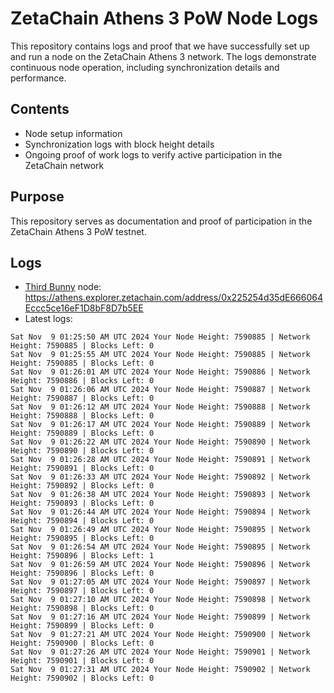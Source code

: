 # ZetaChain Athens 3 PoW Node Logs
This repository contains logs and proof that we have successfully set up and run a node on the ZetaChain Athens 3 network. The logs demonstrate continuous node operation, including synchronization details and performance.

## Contents
- Node setup information
- Synchronization logs with block height details
- Ongoing proof of work logs to verify active participation in the ZetaChain network

## Purpose
This repository serves as documentation and proof of participation in the ZetaChain Athens 3 PoW testnet.

## Logs

- [Third Bunny](https://thirdbunny.xyz/) node: https://athens.explorer.zetachain.com/address/0x225254d35dE666064Eccc5ce16eF1D8bF8D7b5EE
- Latest logs:
```
Sat Nov  9 01:25:50 AM UTC 2024 Your Node Height: 7590885 | Network Height: 7590885 | Blocks Left: 0
Sat Nov  9 01:25:55 AM UTC 2024 Your Node Height: 7590885 | Network Height: 7590885 | Blocks Left: 0
Sat Nov  9 01:26:01 AM UTC 2024 Your Node Height: 7590886 | Network Height: 7590886 | Blocks Left: 0
Sat Nov  9 01:26:06 AM UTC 2024 Your Node Height: 7590887 | Network Height: 7590887 | Blocks Left: 0
Sat Nov  9 01:26:12 AM UTC 2024 Your Node Height: 7590888 | Network Height: 7590888 | Blocks Left: 0
Sat Nov  9 01:26:17 AM UTC 2024 Your Node Height: 7590889 | Network Height: 7590889 | Blocks Left: 0
Sat Nov  9 01:26:22 AM UTC 2024 Your Node Height: 7590890 | Network Height: 7590890 | Blocks Left: 0
Sat Nov  9 01:26:28 AM UTC 2024 Your Node Height: 7590891 | Network Height: 7590891 | Blocks Left: 0
Sat Nov  9 01:26:33 AM UTC 2024 Your Node Height: 7590892 | Network Height: 7590892 | Blocks Left: 0
Sat Nov  9 01:26:38 AM UTC 2024 Your Node Height: 7590893 | Network Height: 7590893 | Blocks Left: 0
Sat Nov  9 01:26:44 AM UTC 2024 Your Node Height: 7590894 | Network Height: 7590894 | Blocks Left: 0
Sat Nov  9 01:26:49 AM UTC 2024 Your Node Height: 7590895 | Network Height: 7590895 | Blocks Left: 0
Sat Nov  9 01:26:54 AM UTC 2024 Your Node Height: 7590895 | Network Height: 7590896 | Blocks Left: 1
Sat Nov  9 01:26:59 AM UTC 2024 Your Node Height: 7590896 | Network Height: 7590896 | Blocks Left: 0
Sat Nov  9 01:27:05 AM UTC 2024 Your Node Height: 7590897 | Network Height: 7590897 | Blocks Left: 0
Sat Nov  9 01:27:10 AM UTC 2024 Your Node Height: 7590898 | Network Height: 7590898 | Blocks Left: 0
Sat Nov  9 01:27:16 AM UTC 2024 Your Node Height: 7590899 | Network Height: 7590899 | Blocks Left: 0
Sat Nov  9 01:27:21 AM UTC 2024 Your Node Height: 7590900 | Network Height: 7590900 | Blocks Left: 0
Sat Nov  9 01:27:26 AM UTC 2024 Your Node Height: 7590901 | Network Height: 7590901 | Blocks Left: 0
Sat Nov  9 01:27:31 AM UTC 2024 Your Node Height: 7590902 | Network Height: 7590902 | Blocks Left: 0
```
